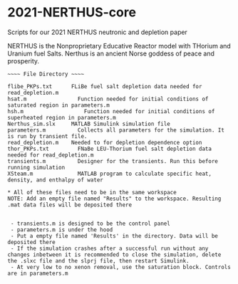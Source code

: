 # 2021-NERTHUS-core
Scripts for our 2021 NERTHUS neutronic and depletion paper

NERTHUS is the Nonproprietary Educative Reactor model with THorium and Uranium fuel Salts. Nerthus is an ancient Norse goddess of peace and prosperity.

~~~~~~~~~~~~~~~~~~~~~~~~
~~~~ File Directory ~~~~

flibe_PKPs.txt		FLiBe fuel salt depletion data needed for read_depletion.m
hsat.m			      Function needed for initial conditions of saturated region in parameters.m
hsh.m			        Function needed for initial conditions of superheated region in parameters.m
Nerthus_sim.slx		MATLAB Simulink simulation file
parameters.m		  Collects all parameters for the simulation. It is run by transient file.
read_depletion.m	Needed to for depletion dependence option
thor_PKPs.txt		  FNaBe LEU-Thorium fuel salt depletion data needed for read_depletion.m
transients.m 		  Designer for the transients. Run this before running simulation
XSteam.m 		      MATLAB program to calculate specific heat, density, and enthalpy of water

* All of these files need to be in the same workspace
NOTE: Add an empty file named "Results" to the workspace. Resulting .mat data files will be deposited there
~~~~~~~~~~~~~~~~~~~~~~~~
~~~~      TIPS      ~~~~

 - transients.m is designed to be the control panel
 - parameters.m is under the hood
 - Put a empty file named 'Results' in the directory. Data will be deposited there
 - If the simulation crashes after a successful run without any changes inbetween it is recommended to close the simulation, delete the .slxc file and the slprj file, then restart Simulink.
 - At very low to no xenon removal, use the saturation block. Controls are in parameters.m
~~~~~~~~~~~~~~~~~~~~~~~~
